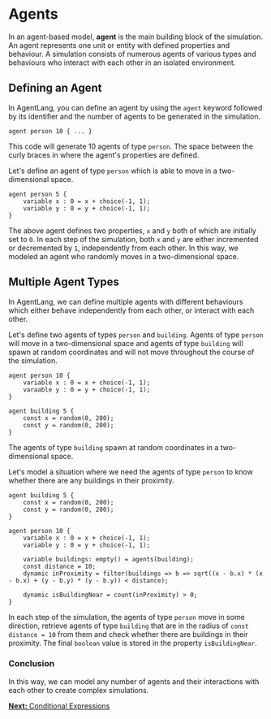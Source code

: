 # Agents

In an agent-based model, **agent** is the main building block of the simulation. An agent represents one unit or entity with defined properties and behaviour. A simulation consists of numerous agents of various types and behaviours who interact with each other in an isolated environment.

## Defining an Agent
In AgentLang, you can define an agent by using the `agent` keyword followed by its identifier and the number of agents to be generated in the simulation.
```
agent person 10 { ... }
```
This code will generate 10 agents of type `person`. The space between the curly braces in where the agent's properties are defined.

Let's define an agent of type `person` which is able to move in a two-dimensional space.
```
agent person 5 {
    variable x : 0 = x + choice(-1, 1);
    variable y : 0 = y + choice(-1, 1);
}
```
The above agent defines two properties, `x` and `y` both of which are initially set to `0`. In each step of the simulation, both `x` and `y` are either incremented or decremented by `1`, independently from each other. In this way, we modeled an agent who randomly moves in a two-dimensional space.

## Multiple Agent Types
In AgentLang, we can define multiple agents with different behaviours which either behave independently from each other, or interact with each other.

Let's define two agents of types `person` and `building`. Agents of type `person` will move in a two-dimensional space and agents of type `building` will spawn at random coordinates and will not move throughout the course of the simulation.
```
agent person 10 {
    variable x : 0 = x + choice(-1, 1);
    varaable y : 0 = y + choice(-1, 1);
}

agent building 5 {
    const x = random(0, 200);
    const y = random(0, 200);
}
```
The agents of type `building` spawn at random coordinates in a two-dimensional space.

Let's model a situation where we need the agents of type `person` to know whether there are any buildings in their proximity.
```
agent building 5 {
    const x = random(0, 200);
    const y = random(0, 200);
}

agent person 10 {
    variable x : 0 = x + choice(-1, 1);
    variable y : 0 = y + choice(-1, 1);

    variable buildings: empty() = agents(building);
    const distance = 10;
    dynamic inProximity = filter(buildings => b => sqrt((x - b.x) * (x - b.x) + (y - b.y) * (y - b.y)) < distance);

    dynamic isBuildingNear = count(inProximity) > 0;
}
```
In each step of the simulation, the agents of type `person` move in some direction, retrieve agents of type `building` that are in the radius of `const distance = 10` from them and check whether there are buildings in their proximity. The final `boolean` value is stored in the property `isBuildingNear`.

### Conclusion
In this way, we can model any number of agents and their interactions with each other to create complex simulations.

[**Next:** Conditional Expressions](/documentation/language-design/conditional-expressions)